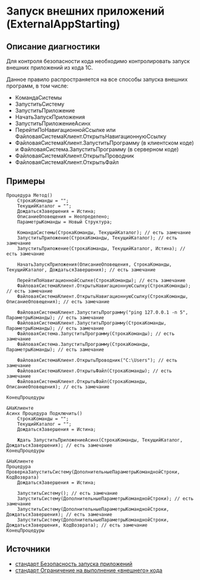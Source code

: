 # Запуск внешних приложений (ExternalAppStarting)

<!-- Блоки выше заполняются автоматически, не трогать -->
## Описание диагностики
<!-- Описание диагностики заполняется вручную. Необходимо понятным языком описать смысл и схему работу -->
Для контроля безопасности кода необходимо контролировать запуск внешних приложений из кода 1С.

Данное правило распространяется на все способы запуска внешних программ, в том числе:
- КомандаСистемы
- ЗапуститьСистему
- ЗапуститьПриложение
- НачатьЗапускПриложения
- ЗапуститьПриложениеАсинх
- ПерейтиПоНавигационнойСсылке или ФайловаяСистемаКлиент.ОткрытьНавигационнуюСсылку
- ФайловаяСистемаКлиент.ЗапуститьПрограмму (в клиентском коде) и ФайловаяСистема.ЗапуститьПрограмму (в серверном коде)
- ФайловаяСистемаКлиент.ОткрытьПроводник
- ФайловаяСистемаКлиент.ОткрытьФайл

## Примеры
<!-- В данном разделе приводятся примеры, на которые диагностика срабатывает, а также можно привести пример, как можно исправить ситуацию -->
```bsl
Процедура Метод()
    СтрокаКоманды = "";
    ТекущийКаталог = "";
    ДождатьсяЗавершения = Истина;
    ОписаниеОповещения = Неопределено;
    ПараметрыКоманды = Новый Структура;

    КомандаСистемы(СтрокаКоманды, ТекущийКаталог); // есть замечание
    ЗапуститьПриложение(СтрокаКоманды, ТекущийКаталог); // есть замечание
    ЗапуститьПриложение(СтрокаКоманды, ТекущийКаталог, Истина); // есть замечание

    НачатьЗапускПриложения(ОписаниеОповещения, СтрокаКоманды, ТекущийКаталог, ДождатьсяЗавершения); // есть замечание

    ПерейтиПоНавигационнойСсылке(СтрокаКоманды); // есть замечание
    ФайловаяСистемаКлиент.ОткрытьНавигационнуюСсылку(СтрокаКоманды); // есть замечание
    ФайловаяСистемаКлиент.ОткрытьНавигационнуюСсылку(СтрокаКоманды, ОписаниеОповещения); // есть замечание

    ФайловаяСистемаКлиент.ЗапуститьПрограмму("ping 127.0.0.1 -n 5", ПараметрыКоманды); // есть замечание
    ФайловаяСистемаКлиент.ЗапуститьПрограмму(СтрокаКоманды, ПараметрыКоманды); // есть замечание
    ФайловаяСистема.ЗапуститьПрограмму(СтрокаКоманды); // есть замечание
    ФайловаяСистема.ЗапуститьПрограмму(СтрокаКоманды, ПараметрыКоманды); // есть замечание

    ФайловаяСистемаКлиент.ОткрытьПроводник("C:\Users"); // есть замечание
    ФайловаяСистемаКлиент.ОткрытьФайл(СтрокаКоманды); // есть замечание
    ФайловаяСистемаКлиент.ОткрытьФайл(СтрокаКоманды, ОписаниеОповещения); // есть замечание

КонецПроцедуры

&НаКлиенте
Асинх Процедура Подключить()
    СтрокаКоманды = "";
    ТекущийКаталог = "";
    ДождатьсяЗавершения = Истина;

    Ждать ЗапуститьПриложениеАсинх(СтрокаКоманды, ТекущийКаталог, ДождатьсяЗавершения); // есть замечание
КонецПроцедуры

&НаКлиенте
Процедура ПроверкаЗапуститьСистему(ДополнительныеПараметрыКоманднойСтроки, КодВозврата)
    ДождатьсяЗавершения = Истина;

    ЗапуститьСистему(); // есть замечание
    ЗапуститьСистему(ДополнительныеПараметрыКоманднойСтроки); // есть замечание
    ЗапуститьСистему(ДополнительныеПараметрыКоманднойСтроки, ДождатьсяЗавершения); // есть замечание
    ЗапуститьСистему(ДополнительныеПараметрыКоманднойСтроки, ДождатьсяЗавершения, КодВозврата); // есть замечание
КонецПроцедуры
```

## Источники
<!-- Необходимо указывать ссылки на все источники, из которых почерпнута информация для создания диагностики -->
<!-- Примеры источников

* Источник: [Стандарт: Тексты модулей](https://its.1c.ru/db/v8std#content:456:hdoc)
* Полезная информация: [Отказ от использования модальных окон](https://its.1c.ru/db/metod8dev#content:5272:hdoc)
* Источник: [Cognitive complexity, ver. 1.4](https://www.sonarsource.com/docs/CognitiveComplexity.pdf) -->
- [стандарт Безопасность запуска приложений](https://its.1c.ru/db/v8std/content/774/hdoc)
- [стандарт Ограничение на выполнение «внешнего» кода](https://its.1c.ru/db/v8std/content/669/hdoc )
